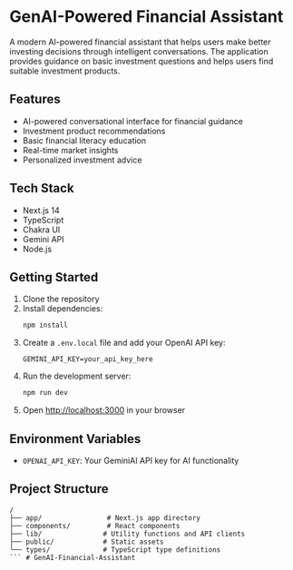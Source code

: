 # GenAI-Powered Financial Assistant

A modern AI-powered financial assistant that helps users make better investing decisions through intelligent conversations. The application provides guidance on basic investment questions and helps users find suitable investment products.

## Features

- AI-powered conversational interface for financial guidance
- Investment product recommendations
- Basic financial literacy education
- Real-time market insights
- Personalized investment advice

## Tech Stack

- Next.js 14
- TypeScript
- Chakra UI
- Gemini API
- Node.js

## Getting Started

1. Clone the repository
2. Install dependencies:
   ```bash
   npm install
   ```
3. Create a `.env.local` file and add your OpenAI API key:
   ```
   GEMINI_API_KEY=your_api_key_here
   ```
4. Run the development server:
   ```bash
   npm run dev
   ```
5. Open [http://localhost:3000](http://localhost:3000) in your browser

## Environment Variables

- `OPENAI_API_KEY`: Your GeminiAI API key for AI functionality

## Project Structure

```
/
├── app/                # Next.js app directory
├── components/         # React components
├── lib/               # Utility functions and API clients
├── public/            # Static assets
└── types/             # TypeScript type definitions
``` # GenAI-Financial-Assistant
